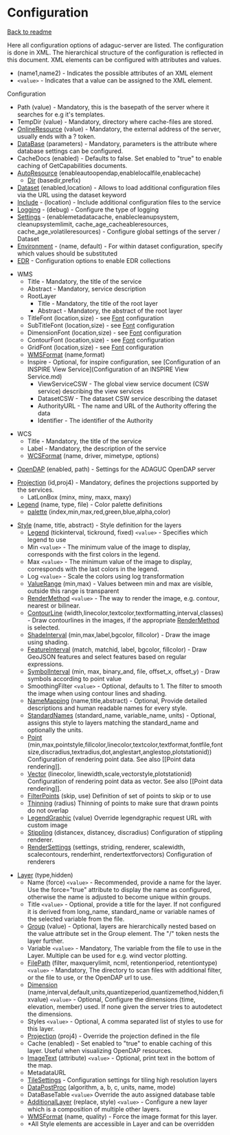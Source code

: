 Configuration
=============

[Back to readme](../../Readme.md)

Here all configuration options of adaguc-server are listed. The configuration is done in XML. The hierarchical structure of the configuration is reflected in this document. XML elements can be configured with attributes and values. 

-   (name1,name2) - Indicates the possible attributes of an XML element
-   `<value>` - Indicates that a value can be assigned to the XML
    element.

Configuration

-   Path (value) - Mandatory, this is the basepath of the server where
    it searches for e.g it's templates.
-   TempDir (value) - Mandatory, directory where cache-files are stored.
-   [OnlineResource](OnlineResource.md) (value) - Mandatory, the external address of
    the server, usually ends with a ? token.
-   [DataBase](DataBase.md) (parameters) - Mandatory, parameters is the
    attribute where database settings can be configured.
-   CacheDocs (enabled) - Defaults to false. Set enabled to "true" to
    enable caching of GetCapabilities documents.
-   [AutoResource](AutoResource.md) (enableautoopendap,enablelocalfile,enablecache)
    -   [Dir](Dir.md) (basedir,prefix)
-   [Dataset](Dataset.md) (enabled,location) - Allows to load additional
    configuration files via the URL using the dataset keyword
-   [Include](Include.md) - (location) - Include additional configuration
    files to the service
-   [Logging](Logging.md) - (debug) - Configure the type of logging
-   [Settings](Settings.md) - (enablemetadatacache, enablecleanupsystem, cleanupsystemlimit, cache_age_cacheableresources, cache_age_volatileresources) - Configure global settings of the server / Dataset
-   [Environment](Environment.md) - (name, default) - For within dataset configuration, specify which values should be substituted
-   [EDR](EDRConfiguration/EDR.md) - Configuration options to enable EDR collections

<!-- -->

-   WMS
    -   Title - Mandatory, the title of the service
    -   Abstract - Mandatory, service description
    -   RootLayer
        -   Title - Mandatory, the title of the root layer
        -   Abstract - Mandatory, the abstract of the root layer
    -   TitleFont (location,size) - see [Font](Font.md) configuration
    -   SubTitleFont (location,size) - see [Font](Font.md) configuration
    -   DimensionFont (location,size) - see [Font](Font.md) configuration
    -   ContourFont (location,size) - see [Font](Font.md) configuration
    -   GridFont (location,size) - see [Font](Font.md) configuration
    -   [WMSFormat](WMSFormat.md) (name,format)
    -   Inspire - Optional, for inspire configuration, see
        [Configuration of an INSPIRE View Service](Configuration of an INSPIRE View Service.md)
        -   ViewServiceCSW - The global view service document (CSW
            service) describing the view services
        -   DatasetCSW - The dataset CSW service describing the dataset
        -   AuthorityURL - The name and URL of the Authority offering
            the data
        -   Identifier - The identifier of the Authority

<!-- -->

-   WCS
    -   Title - Mandatory, the title of the service
    -   Label - Mandatory, the description of the service
    -   [WCSFormat](WCSFormat.md) (name, driver, mimetype, options)

<!-- -->

-   [OpenDAP](OpenDAP.md) (enabled, path) - Settings for the ADAGUC OpenDAP
    server

<!-- -->

-   [Projection](Projection.md) (id,proj4) - Mandatory, defines the projections
    supported by the services.
    -   LatLonBox (minx, miny, maxx, maxy)
-   [Legend](Legend.md) (name, type, file) - Color palette definitions
    -   [palette](palette.md) (index,min,max,red,green,blue,alpha,color)

<!-- -->

-   [Style](Style.md) (name, title, abstract) - Style definition for the layers
    -   [Legend](Legend.md) (tickinterval, tickround, fixed) `<value>` - Specifies which legend to use
    -   Min `<value>` - The minimum value of the image to display, corresponds with the first colors in the legend.
    -   Max `<value>` - The minimum value of the image to display, corresponds with the last colors in the legend.
    -   Log `<value>` - Scale the colors using log transformation
    -   [ValueRange](ValueRange.md) (min,max) - Values between min and max are visible, outside this range is transparent
    -   [RenderMethod](RenderMethod.md) `<value>` - The way to render the image, e.g. contour, nearest or bilinear.
    -   [ContourLine](ContourLine.md) (width,linecolor,textcolor,textformatting,interval,classes) - Draw contourlines in the images, if the appropriate [RenderMethod](RenderMethod.md) is selected.
    -   [ShadeInterval](ShadeInterval.md) (min,max,label,bgcolor, fillcolor) - Draw the image using shading.
    -   [FeatureInterval](FeatureInterval.md) (match, matchid, label, bgcolor, fillcolor) - Draw GeoJSON features and select features based on regular expressions.
    -   [SymbolInterval](SymbolInterval.md) (min, max, binary_and, file, offset_x, offset_y) - Draw symbols according to point value
    -   SmoothingFilter `<value>` - Optional, defaults to 1. The filter to smooth the image when using contour lines and shading.
    -   [NameMapping](NameMapping.md) (name,title,abstract) - Optional, Provide detailed descriptions and human readable names for every style.
    -   [StandardNames](StandardNames.md) (standard_name, variable_name, units) - Optional, assigns this style to layers matching the standard_name and optionally the units.
    -   [Point](Point.md) (min,max,pointstyle,fillcolor,linecolor,textcolor,textformat,fontfile,fontsize,discradius,textradius,dot,anglestart,anglestop,plotstationid)) Configuration of rendering point data. See also \[\[Point data
        rendering\]\].
    -   [Vector](Vector.md) (linecolor,
        linewidth,scale,vectorstyle,plotstationid) Configuration of
        rendering point data as vector. See also \[\[Point data
        rendering\]\].
    -   [FilterPoints](FilterPoints.md) (skip, use) Definition of set of points to
        skip or to use
    -   [Thinning](Thinning.md) (radius) Thinning of points to make sure that
        drawn points do not overlap
    -   [LegendGraphic](LegendGraphic.md) (value) Override legendgraphic request URL
        with custom image
    -   [Stippling](Stippling.md) (distancex, distancey, discradius)
        Configuration of stippling renderer.
    -   [RenderSettings](RenderSettings.md) (settings, striding, renderer, scalewidth, scalecontours, renderhint, rendertextforvectors) Configuration of
        renderers

<!-- -->

-   [Layer](Layer.md) (type,hidden)
    -   Name (force) `<value>` - Recommended, provide a name for the
        layer. Use the force="true" attribute to display the name as
        configured, otherwise the name is adjusted to become unique
        within groups.
    -   Title `<value>` - Optional, provide a title for the layer.
        If not configured it is derived from long_name, standard_name
        or variable names of the selected variable from the file.
    -   [Group](Group.md) (value) - Optional, layers are hierarchically
        nested based on the value attribute set in the Group element.
        The "/" token nests the layer further.
    -   Variable `<value>` - Mandatory, The variable from the file
        to use in the Layer. Multiple can be used for e.g. wind vector
        plotting.
    -   [FilePath](FilePath.md) (filter, maxquerylimit, ncml, retentionperiod, retentiontype) `<value>` -
        Mandatory, The directory to scan files with additional filter,
        or the file to use, or the OpenDAP url to use.
    -   [Dimension](Dimension.md)
        (name,interval,default,units,quantizeperiod,quantizemethod,hidden,fixvalue)
        `<value>` - Optional, Configure the dimensions (time,
        elevation, member) used. If none given the server tries to
        autodetect the dimensions.
    -   Styles `<value>` - Optional, A comma separated list of
        styles to use for this layer.
    -   [Projection](Projection.md) (proj4) - Override the projection defined in
        the file
    -   Cache (enabled) - <deprecated> Set enabled to "true" to
        enable caching of this layer. Useful when visualizing OpenDAP
        resources.
    -   [ImageText](ImageText.md) (attribute) `<value>` - Optional, print
        text in the bottom of the map.
    -   MetadataURL
    -   [TileSettings](TileSettings.md) - Configuration settings for tiling high
        resolution layers
    -   [DataPostProc](DataPostProc.md) (algorithm, a, b, c, units, name, mode)
    -   DataBaseTable `<value>` Override the auto assigned
        database table
    -   [AdditionalLayer](AdditionalLayer.md) (replace, style) `<value>` -
        Configure a new layer which is a composition of multiple other
        layers.
    -   [WMSFormat](WMSFormat.md) (name, quality) - Force the image format for this layer.
    -   \*All Style elements are accessible in Layer and can be
        overridden

